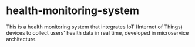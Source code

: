 # health-monitoring-system
This is a health monitoring system that integrates IoT (Internet of Things) devices to collect users' health data in real time, developed in microservice architecture.
